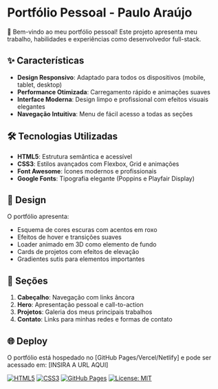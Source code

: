 # Portfólio Pessoal - Paulo Araújo

🚀 Bem-vindo ao meu portfólio pessoal! Este projeto apresenta meu trabalho, habilidades e experiências como desenvolvedor full-stack.

## ✨ Características

- **Design Responsivo**: Adaptado para todos os dispositivos (mobile, tablet, desktop)
- **Performance Otimizada**: Carregamento rápido e animações suaves
- **Interface Moderna**: Design limpo e profissional com efeitos visuais elegantes
- **Navegação Intuitiva**: Menu de fácil acesso a todas as seções

## 🛠️ Tecnologias Utilizadas

- **HTML5**: Estrutura semântica e acessível
- **CSS3**: Estilos avançados com Flexbox, Grid e animações
- **Font Awesome**: Ícones modernos e profissionais
- **Google Fonts**: Tipografia elegante (Poppins e Playfair Display)

## 🎨 Design

O portfólio apresenta:
- Esquema de cores escuras com acentos em roxo
- Efeitos de hover e transições suaves
- Loader animado em 3D como elemento de fundo
- Cards de projetos com efeitos de elevação
- Gradientes sutis para elementos importantes

## 📱 Seções

1. **Cabeçalho**: Navegação com links âncora
2. **Hero**: Apresentação pessoal e call-to-action
3. **Projetos**: Galeria dos meus principais trabalhos
4. **Contato**: Links para minhas redes e formas de contato

## 🌐 Deploy

O portfólio está hospedado no [GitHub Pages/Vercel/Netlify] e pode ser acessado em:
[INSIRA A URL AQUI]


[![HTML5](https://img.shields.io/badge/HTML5-E34F26?style=for-the-badge&logo=html5&logoColor=white)](https://developer.mozilla.org/en-US/docs/Web/HTML)
[![CSS3](https://img.shields.io/badge/CSS3-1572B6?style=for-the-badge&logo=css3&logoColor=white)](https://developer.mozilla.org/en-US/docs/Web/CSS)
[![GitHub Pages](https://img.shields.io/badge/GitHub%20Pages-222222?style=for-the-badge&logo=githubpages&logoColor=white)](https://pages.github.com/)
[![License: MIT](https://img.shields.io/badge/License-MIT-yellow.svg?style=for-the-badge)](https://opensource.org/licenses/MIT)
